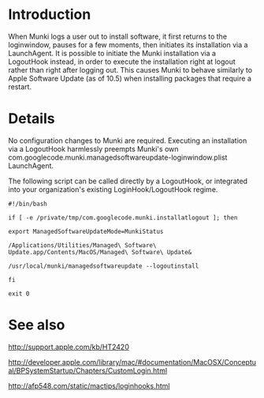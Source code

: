 # Introduction #

When Munki logs a user out to install software, it first returns to the loginwindow, pauses for a few moments, then initiates its installation via a LaunchAgent. It is possible to initiate the Munki installation via a LogoutHook instead, in order to execute the installation right at logout rather than right after logging out. This causes Munki to behave similarly to Apple Software Update (as of 10.5) when installing packages that require a restart.


# Details #

No configuration changes to Munki are required. Executing an installation via a LogoutHook harmlessly preempts Munki's own com.googlecode.munki.managedsoftwareupdate-loginwindow.plist LaunchAgent.

The following script can be called directly by a LogoutHook, or integrated into your organization's existing LoginHook/LogoutHook regime.

```
#!/bin/bash

if [ -e /private/tmp/com.googlecode.munki.installatlogout ]; then

export ManagedSoftwareUpdateMode=MunkiStatus

/Applications/Utilities/Managed\ Software\ Update.app/Contents/MacOS/Managed\ Software\ Update&

/usr/local/munki/managedsoftwareupdate --logoutinstall

fi

exit 0
```

# See also #

http://support.apple.com/kb/HT2420

http://developer.apple.com/library/mac/#documentation/MacOSX/Conceptual/BPSystemStartup/Chapters/CustomLogin.html

http://afp548.com/static/mactips/loginhooks.html